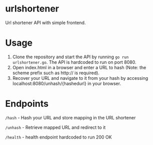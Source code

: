 # urlshortener
Url shortener API with simple frontend. 

# Usage
1. Clone the repository and start the API by running `go run urlshortener.go`. The API is hardcoded to run on port 8080. 
2. Open index.html in a browser and enter a URL to hash (Note: the scheme prefix such as http:// is required).
3. Recover your URL and navigate to it from your hash by accessing localhost:8080/unhash/{hashedurl} in your browser. 

# Endpoints
`/hash` - Hash your URL and store mapping in the URL shortener

`/unhash` - Retrieve mapped URL and redirect to it

`/health` - health endpoint hardcoded to run 200 OK
